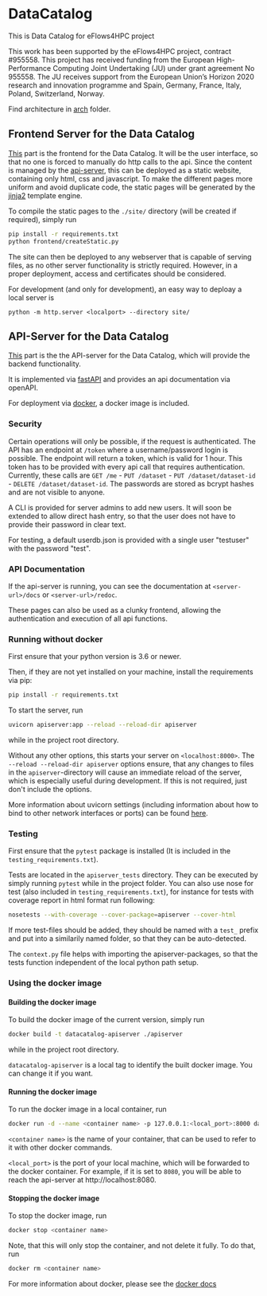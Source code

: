 # DataCatalog

This is Data Catalog for eFlows4HPC project

This work has been supported by the eFlows4HPC project, contract #955558. This project has received funding from the European High-Performance Computing Joint Undertaking (JU) under grant agreement No 955558. The JU receives support from the European Union’s Horizon 2020 research and innovation programme and Spain, Germany, France, Italy, Poland, Switzerland, Norway.


Find architecture in [arch](arch/arch.adoc) folder. 


## Frontend Server for the Data Catalog

[This](frontend/) part is the frontend for the Data Catalog. It will be the user interface, so that no one is forced to manually do http calls to the api. Since the content is managed by the [api-server](apiserver/), this can be deployed as a static website, containing only html, css and javascript. To make the different pages more uniform and avoid duplicate code, the static pages will be generated by the [jinja2](https://jinja.palletsprojects.com/en/3.0.x/templates/) template engine.

To compile the static pages to the `./site/` directory (will be created if required), simply run 
```bash
pip install -r requirements.txt
python frontend/createStatic.py
```

The site can then be deployed to any webserver that is capable of serving files, as no other server functionality is strictly required. However, in a proper deployment, access and certificates should be considered.

For development (and only for development), an easy way to deploay a local server is
```shell
python -m http.server <localport> --directory site/
```

## API-Server for the Data Catalog

[This](apiserver/) part is the the API-server for the Data Catalog, which will provide the backend functionality.

It is implemented via [fastAPI](https://fastapi.tiangolo.com/) and provides an api documentation via openAPI.

For deployment via [docker](https://www.docker.com/), a docker image is included. 

### Security

Certain operations will only be possible, if the request is authenticated. The API has an endpoint at `/token` where a username/password login is possible. The endpoint will return a token, which is valid for 1 hour. This token has to be provided with every api call that requires authentication. Currently, these calls are `GET /me` - `PUT /dataset` - `PUT /dataset/dataset-id` - `DELETE /dataset/dataset-id`. The passwords are stored as bcrypt hashes and are not visible to anyone.

A CLI is provided for server admins to add new users. It will soon be extended to allow direct hash entry, so that the user does not have to provide their password in clear text.

For testing, a default userdb.json is provided with a single user "testuser" with the password "test".

### API Documentation

If the api-server is running, you can see the documentation at `<server-url>/docs` or `<server-url>/redoc`.

These pages can also be used as a clunky frontend, allowing the authentication and execution of all api functions.


### Running without docker
First ensure that your python version is 3.6 or newer.

Then, if they are not yet installed on your machine, install the requirements via pip:

```bash
pip install -r requirements.txt
```

To start the server, run
```bash
uvicorn apiserver:app --reload --reload-dir apiserver
```
while in the project root directory.

Without any other options, this starts your server on `<localhost:8000>`.
The `--reload --reload-dir apiserver` options ensure, that any changes to files in the `apiserver`-directory will cause an immediate reload of the server, which is especially useful during development. If this is not required, just don't include the options.

More information about uvicorn settings (including information about how to bind to other network interfaces or ports) can be found [here](https://www.uvicorn.org/settings/).

### Testing

First ensure that the `pytest` package is installed (It is included in the `testing_requirements.txt`).

Tests are located in the `apiserver_tests` directory. They can be executed by simply running `pytest` while in the project folder. You can also use
nose for test (also included in `testing_requirements.txt`), for instance for tests with coverage report in html format run following:
```bash
nosetests --with-coverage --cover-package=apiserver --cover-html
```

If more test-files should be added, they should be named with a `test_` prefix and put into a similarily named folder, so that they can be auto-detected.

The `context.py` file helps with importing the apiserver-packages, so that the tests function independent of the local python path setup.



### Using the docker image

#### Building the docker image

To build the docker image of the current version, simply run

```bash
docker build -t datacatalog-apiserver ./apiserver
```
while in the project root directory.

`datacatalog-apiserver` is a local tag to identify the built docker image. You can change it if you want.

#### Running the docker image

To run the docker image in a local container, run 
```bash
docker run -d --name <container name> -p 127.0.0.1:<local_port>:8000 datacalog-apiserver
```

`<container name>` is the name of your container, that can be used to refer to it with other docker commands.

`<local_port>` is the port of your local machine, which will be forwarded to the docker container. For example, if it is set to `8080`, you will be able to reach the api-server at http://localhost:8080.

#### Stopping the docker image

To stop the docker image, run
```bash
docker stop <container name>
```

Note, that this will only stop the container, and not delete it fully. To do that, run

```bash
docker rm <container name>
```

For more information about docker, please see the [docker docs](https://docs.docker.com)

